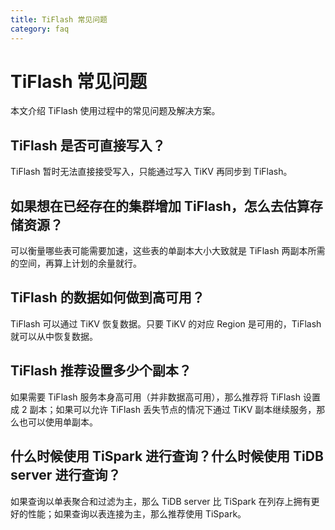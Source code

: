 ```yaml
---
title: TiFlash 常见问题
category: faq
---
```


# TiFlash 常见问题

本文介绍 TiFlash 使用过程中的常见问题及解决方案。

## TiFlash 是否可直接写入？

TiFlash 暂时无法直接接受写入，只能通过写入 TiKV 再同步到 TiFlash。

## 如果想在已经存在的集群增加 TiFlash，怎么去估算存储资源？

可以衡量哪些表可能需要加速，这些表的单副本大小大致就是 TiFlash 两副本所需的空间，再算上计划的余量就行。

## TiFlash 的数据如何做到高可用？

TiFlash 可以通过 TiKV 恢复数据。只要 TiKV 的对应 Region 是可用的，TiFlash 就可以从中恢复数据。

## TiFlash 推荐设置多少个副本？

如果需要 TiFlash 服务本身高可用（并非数据高可用），那么推荐将 TiFlash 设置成 2 副本；如果可以允许 TiFlash 丢失节点的情况下通过 TiKV 副本继续服务，那么也可以使用单副本。

## 什么时候使用 TiSpark 进行查询？什么时候使用 TiDB server 进行查询？

如果查询以单表聚合和过滤为主，那么 TiDB server 比 TiSpark 在列存上拥有更好的性能；如果查询以表连接为主，那么推荐使用 TiSpark。
